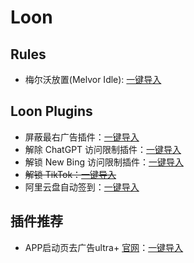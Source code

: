 # Loon

## Rules

- 梅尔沃放置(Melvor Idle): [一键导入](https://www.nsloon.com/openloon/import?rules=https%3A%2F%2Fraw.githubusercontent.com%2FSsrCoder%2Floon%2Fmain%2Frules%2Fmelvor_idle.list)

## Loon Plugins

- 屏蔽最右广告插件：[一键导入](https://www.nsloon.com/openloon/import?plugin=https%3A%2F%2Fraw.githubusercontent.com%2FSsrCoder%2Floon%2Fmain%2Fplugins%2Fzuiyou.plugin)
- 解除 ChatGPT 访问限制插件：[一键导入](https://www.nsloon.com/openloon/import?plugin=https%3A%2F%2Fraw.githubusercontent.com%2FSsrCoder%2Floon%2Fmain%2Fplugins%2Fchatgpt.plugin)
- 解锁 New Bing 访问限制插件：[一键导入](https://www.nsloon.com/openloon/import?plugin=https%3A%2F%2Fraw.githubusercontent.com%2FSsrCoder%2Floon%2Fmain%2Fplugins%2Fnew_bing.plugin)
- ~~解锁 TikTok：[一键导入](https://www.nsloon.com/openloon/import?plugin=https%3A%2F%2Fraw.githubusercontent.com%2FSsrCoder%2Floon%2Fmain%2Fplugins%2Ftiktok.plugin)~~
- 阿里云盘自动签到：[一键导入](https://www.nsloon.com/openloon/import?plugin=https%3A%2F%2Fraw.githubusercontent.com%2FSsrCoder%2Floon%2Fmain%2Fplugins%2Faliyundrive.plugin)

## 插件推荐

- APP启动页去广告ultra+ [官网](https://yfamily.netlify.app/loon)：[一键导入](https://www.nsloon.com/openloon/import?plugin=https%3A%2F%2Fyfamily.netlify.app%2Fplugin%2Fadultraplus.plugin)
